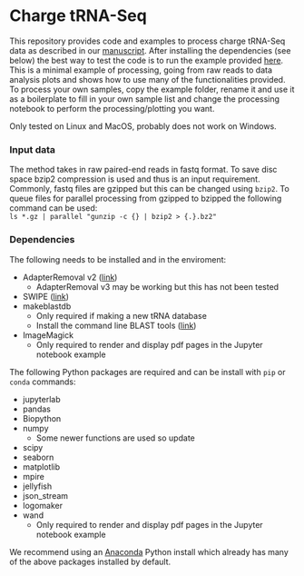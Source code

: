 # Charge tRNA-Seq
This repository provides code and examples to process charge tRNA-Seq data as described in our [manuscript](https://www.biorxiv.org/content/10.1101/2023.07.31.551363v1).
After installing the dependencies (see below) the best way to test the code is to run the example provided [here](projects/example/process_data.ipynb).
This is a minimal example of processing, going from raw reads to data analysis plots and shows how to use many of the functionalities provided.
To process your own samples, copy the example folder, rename it and use it as a boilerplate to fill in your own sample list and change the processing notebook to perform the processing/plotting you want.

Only tested on Linux and MacOS, probably does not work on Windows.



### Input data
The method takes in raw paired-end reads in fastq format.
To save disc space bzip2 compression is used and thus is an input requirement.
Commonly, fastq files are gzipped but this can be changed using `bzip2`.
To queue files for parallel processing from gzipped to bzipped the following command can be used:  
`ls *.gz | parallel "gunzip -c {} | bzip2 > {.}.bz2"`


### Dependencies
The following needs to be installed and in the enviroment:
* AdapterRemoval v2 ([link](https://adapterremoval.readthedocs.io))
    * AdapterRemoval v3 may be working but this has not been tested
* SWIPE ([link](https://github.com/torognes/swipe))
* makeblastdb
    * Only required if making a new tRNA database
    * Install the command line BLAST tools ([link](https://www.ncbi.nlm.nih.gov/books/NBK569861/#intro_Installation))
* ImageMagick
    * Only required to render and display pdf pages in the Jupyter notebook example


The following Python packages are required and can be install with `pip` or `conda` commands:
* jupyterlab
* pandas
* Biopython
* numpy
    * Some newer functions are used so update
* scipy
* seaborn
* matplotlib
* mpire
* jellyfish
* json_stream
* logomaker
* wand
    * Only required to render and display pdf pages in the Jupyter notebook example

We recommend using an [Anaconda](https://www.anaconda.com/download) Python install which already has many of the above packages installed by default.


